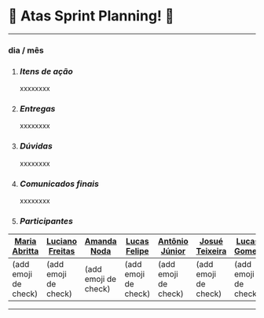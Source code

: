 # 💾 Atas Sprint Planning! 💾

-----------------------------------------------------------------------------------------------------------

<p align="center"> 
 <h3 align="left"> 
     dia / mês
 </h1>
</p>

1. ### _**Itens de ação**_

   xxxxxxxx
   
2. ### _**Entregas**_

   xxxxxxxx
   
3. ### _**Dúvidas**_

   xxxxxxxx
   
4. ### _**Comunicados finais**_

   xxxxxxxx
   
5. ### _**Participantes**_
| [Maria Abritta](https://github.com/MariaAbritta) | [Luciano Freitas](https://github.com/luciano-freitas-melo) | [Amanda Noda](https://github.com/amanda-noda) | [Lucas Felipe](https://github.com/lucasfs1007) | [Antônio Júnior](https://github.com/antonioleaojr) | [Josué Teixeira](https://github.com/zjosuez) | [Lucas Gomes](https://github.com/lucasgcaldas) | [Leonardo Padre](https://github.com/LeonardoPadre) |
|--|--|--|--|--|--|--|--|
|(add emoji de check)|(add emoji de check)|(add emoji de check)|(add emoji de check)|(add emoji de check)|(add emoji de check)|(add emoji de check)|(add emoji de check)|
-----------------------------------------------------------------------------------------------------------
